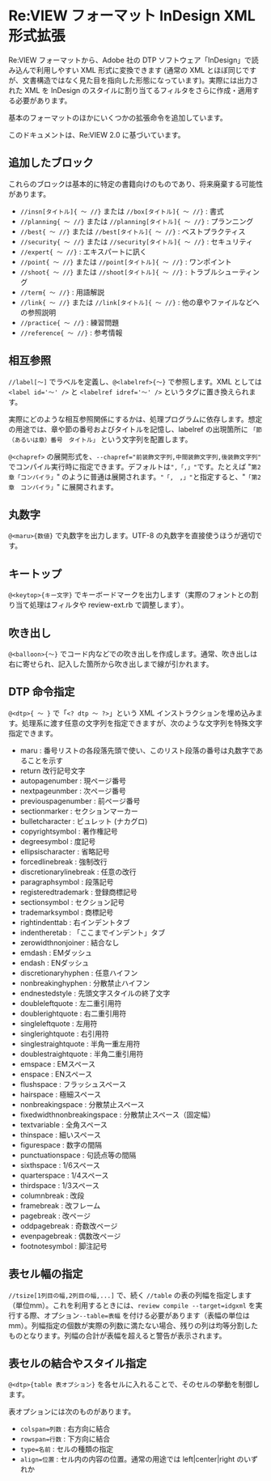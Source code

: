 # Re:VIEW フォーマット InDesign XML 形式拡張

Re:VIEW フォーマットから、Adobe 社の DTP ソフトウェア「InDesign」で読み込んで利用しやすい XML 形式に変換できます (通常の XML とほぼ同じですが、文書構造ではなく見た目を指向した形態になっています)。実際には出力された XML を InDesign のスタイルに割り当てるフィルタをさらに作成・適用する必要があります。

基本のフォーマットのほかにいくつかの拡張命令を追加しています。

このドキュメントは、Re:VIEW 2.0 に基づいています。

## 追加したブロック
これらのブロックは基本的に特定の書籍向けのものであり、将来廃棄する可能性があります。

* `//insn[タイトル]{ 〜 //}` または `//box[タイトル]{ 〜 //}` : 書式
* `//planning{ 〜 //}` または `//planning[タイトル]{ 〜 //}` : プランニング
* `//best{ 〜 //}` または `//best[タイトル]{ 〜 //}` : ベストプラクティス
* `//security{ 〜 //}` または `//security[タイトル]{ 〜 //}` : セキュリティ
* `//expert{ 〜 //}`  : エキスパートに訊く
* `//point{ 〜 //}` または `//point[タイトル]{ 〜 //}` : ワンポイント
* `//shoot{ 〜 //}` または `//shoot[タイトル]{ 〜 //}` : トラブルシューティング
* `//term{ 〜 //}` : 用語解説
* `//link{ 〜 //}` または `//link[タイトル]{ 〜 //}` : 他の章やファイルなどへの参照説明
* `//practice{ 〜 //}` : 練習問題
* `//reference{ 〜 //}` : 参考情報

## 相互参照

`//label[〜]` でラベルを定義し、`@<labelref>{〜}` で参照します。XML としては `<label id='〜' />` と `<labelref idref='〜' />` というタグに置き換えられます。

実際にどのような相互参照関係にするかは、処理プログラムに依存します。想定の用途では、章や節の番号およびタイトルを記憶し、labelref の出現箇所に `「節（あるいは章）番号　タイトル」` という文字列を配置します。

`@<chapref>` の展開形式を、`--chapref="前装飾文字列,中間装飾文字列,後装飾文字列"` でコンパイル実行時に指定できます。デフォルトは`",「,」"`です。たとえば "`第2章「コンパイラ」`" のように普通は展開されます。`"「,　,」"`と指定すると、"`「第2章　コンパイラ」`" に展開されます。

## 丸数字

`@<maru>{数値}` で丸数字を出力します。UTF-8 の丸数字を直接使うほうが適切です。

## キートップ

`@<keytop>{キー文字}` でキーボードマークを出力します（実際のフォントとの割り当て処理はフィルタや review-ext.rb で調整します）。

## 吹き出し

`@<balloon>{〜}` でコード内などでの吹き出しを作成します。通常、吹き出しは右に寄せられ、記入した箇所から吹き出しまで線が引かれます。

## DTP 命令指定

`@<dtp>{ 〜 }` で「`<? dtp 〜 ?>`」という XML インストラクションを埋め込みます。処理系に渡す任意の文字列を指定できますが、次のような文字列を特殊文字指定できます。

* maru : 番号リストの各段落先頭で使い、このリスト段落の番号は丸数字であることを示す
* return  改行記号文字
* autopagenumber : 現ページ番号
* nextpageunmber : 次ページ番号
* previouspagenumber : 前ページ番号
* sectionmarker : セクションマーカー
* bulletcharacter : ビュレット (ナカグロ)
* copyrightsymbol : 著作権記号
* degreesymbol : 度記号
* ellipsischaracter : 省略記号
* forcedlinebreak : 強制改行
* discretionarylinebreak : 任意の改行
* paragraphsymbol : 段落記号
* registeredtrademark : 登録商標記号
* sectionsymbol : セクション記号
* trademarksymbol : 商標記号
* rightindenttab : 右インデントタブ
* indentheretab : 「ここまでインデント」タブ
* zerowidthnonjoiner : 結合なし
* emdash : EMダッシュ
* endash : ENダッシュ
* discretionaryhyphen : 任意ハイフン
* nonbreakinghyphen : 分散禁止ハイフン
* endnestedstyle : 先頭文字スタイルの終了文字
* doubleleftquote : 左二重引用符
* doublerightquote : 右二重引用符
* singleleftquote : 左用符
* singlerightquote : 右引用符
* singlestraightquote : 半角一重左用符
* doublestraightquote : 半角二重引用符
* emspace : EMスペース
* enspace : ENスペース
* flushspace : フラッシュスペース
* hairspace : 極細スペース
* nonbreakingspace : 分散禁止スペース
* fixedwidthnonbreakingspace : 分散禁止スペース（固定幅）
* textvariable : 全角スペース
* thinspace : 細いスペース
* figurespace : 数字の間隔
* punctuationspace : 句読点等の間隔
* sixthspace : 1/6スペース
* quarterspace : 1/4スペース
* thirdspace : 1/3スペース
* columnbreak : 改段
* framebreak : 改フレーム
* pagebreak : 改ページ
* oddpagebreak : 奇数改ページ
* evenpagebreak : 偶数改ページ
* footnotesymbol : 脚注記号

## 表セル幅の指定

`//tsize[1列目の幅,2列目の幅,...]` で、続く `//table` の表の列幅を指定します（単位mm）。これを利用するときには、`review compile --target=idgxml` を実行する際、オプション`--table=表幅` を付ける必要があります（表幅の単位は mm）。列幅指定の個数が実際の列数に満たない場合、残りの列は均等分割したものとなります。列幅の合計が表幅を超えると警告が表示されます。

## 表セルの結合やスタイル指定
`@<dtp>{table 表オプション}` を各セルに入れることで、そのセルの挙動を制御します。

表オプションには次のものがあります。

* `colspan=列数` : 右方向に結合
* `rowspan=行数` : 下方向に結合
* `type=名前` : セルの種類の指定
* `align=位置` : セル内の内容の位置。通常の用途では left|center|right のいずれか
